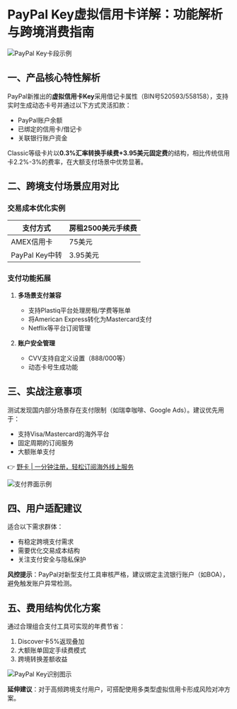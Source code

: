 # PayPal Key虚拟信用卡详解：功能解析与跨境消费指南

![PayPal Key卡段示例](https://bbtdd.com/wp-content/uploads/img/363519203732150.webp)

## 一、产品核心特性解析
PayPal新推出的**虚拟信用卡Key**采用借记卡属性（BIN号520593/558158），支持实时生成动态卡号并通过以下方式灵活扣款：
- PayPal账户余额
- 已绑定的信用卡/借记卡
- 关联银行账户资金

Classic等级卡片以**0.3%汇率转换手续费+3.95美元固定费**的结构，相比传统信用卡2.2%-3%的费率，在大额支付场景中优势显著。

## 二、跨境支付场景应用对比
### 交易成本优化实例
| 支付方式       | 房租2500美元手续费 |
|----------------|-------------------|
| AMEX信用卡     | 75美元            |
| PayPal Key中转 | 3.95美元          |

### 支付功能拓展
1. **多场景支付兼容**
   - 支持Plastiq平台处理房租/学费等账单
   - 将American Express转化为Mastercard支付
   - Netflix等平台订阅管理

2. **账户安全管理**
   - CVV支持自定义设置（888/000等）
   - 动态卡号生成功能

## 三、实战注意事项
测试发现国内部分场景存在支付限制（如瑞幸咖啡、Google Ads）。建议优先用于：
- 支持Visa/Mastercard的海外平台
- 固定周期的订阅服务
- 大额账单支付

👉 [野卡 | 一分钟注册，轻松订阅海外线上服务](https://bbtdd.com/yeka)

![支付界面示例](https://bbtdd.com/wp-content/uploads/img/542080353054289.webp)

## 四、用户适配建议
适合以下需求群体：
- 有稳定跨境支付需求
- 需要优化交易成本结构
- 关注支付安全与隐私保护

**风控提示**：PayPal对新型支付工具审核严格，建议绑定主流银行账户（如BOA），避免触发账户异常检测。

## 五、费用结构优化方案
通过合理组合支付工具可实现的年费节省：
1. Discover卡5%返现叠加
2. 大额账单固定手续费模式
3. 跨境转换差额收益

![PayPal Key识别图示](https://bbtdd.com/wp-content/uploads/img/146556648199.webp)

**延伸建议**：对于高频跨境支付用户，可搭配使用多类型虚拟信用卡形成风险对冲方案。